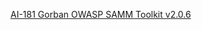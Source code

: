 [AI-181 Gorban OWASP SAMM Toolkit v2.0.6](https://docs.google.com/spreadsheets/d/13-NWPC0xQDUzSPgqXn2KTCpQuJVA0AVT/edit?usp=sharing&ouid=106093164956986715346&rtpof=true&sd=true)
